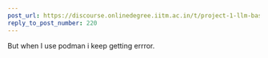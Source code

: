 ```yaml
---
post_url: https://discourse.onlinedegree.iitm.ac.in/t/project-1-llm-based-automation-agent-discussion-thread-tds-jan-2025/164277/221
reply_to_post_number: 220
---
```

But when I use podman i keep getting errror.